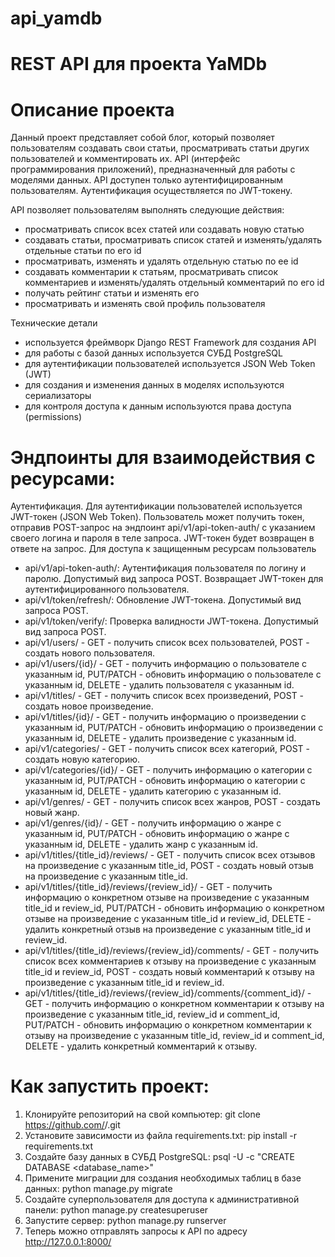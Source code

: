 # api_yamdb
# REST API для проекта YaMDb

 # Описание проекта
Данный проект представляет собой блог, который позволяет пользователям создавать свои статьи, просматривать статьи других пользователей и комментировать их. API (интерфейс программирования приложений), предназначенный для работы с моделями данных. API доступен только аутентифицированным пользователям. Аутентификация осуществляется по JWT-токену. 

API позволяет пользователям выполнять следующие действия:

 - просматривать список всех статей или создавать новую статью
 - создавать статьи, просматривать список статей и изменять/удалять отдельные статьи по его id 
 - просматривать, изменять и удалять отдельную статью по ее id
 - создавать комментарии к статьям, просматривать список комментариев и изменять/удалять отдельный комментарий по его id
 - получать рейтинг статьи и изменять его
 - просматривать и изменять свой профиль пользователя

Технические детали
 - используется фреймворк Django REST Framework для создания API
 - для работы с базой данных используется СУБД PostgreSQL
 - для аутентификации пользователей используется JSON Web Token (JWT)
 - для создания и изменения данных в моделях используются сериализаторы
 - для контроля доступа к данным используются права доступа (permissions)

 # Эндпоинты для взаимодействия с ресурсами:
Аутентификация. Для аутентификации пользователей используется JWT-токен (JSON Web Token). Пользователь может получить токен, отправив POST-запрос на эндпоинт api/v1/api-token-auth/ с указанием своего логина и пароля в теле запроса. JWT-токен будет возвращен в ответе на запрос. Для доступа к защищенным ресурсам пользователь

 - api/v1/api-token-auth/: Аутентификация пользователя по логину и паролю. Допустимый вид запроса POST. Возвращает JWT-токен для аутентифицированного пользователя.
 - api/v1/token/refresh/: Обновление JWT-токена. Допустимый вид запроса POST.
 - api/v1/token/verify/: Проверка валидности JWT-токена. Допустимый вид запроса POST.
 - api/v1/users/ - GET - получить список всех пользователей, POST - создать нового пользователя.
 - api/v1/users/{id}/ - GET - получить информацию о пользователе с указанным id, PUT/PATCH - обновить информацию о пользователе с указанным id, DELETE - удалить пользователя с указанным id.
 - api/v1/titles/ - GET - получить список всех произведений, POST - создать новое произведение.
 - api/v1/titles/{id}/ - GET - получить информацию о произведении с указанным id, PUT/PATCH - обновить информацию о произведении с указанным id, DELETE - удалить произведение с указанным id.
 - api/v1/categories/ - GET - получить список всех категорий, POST - создать новую категорию.
 - api/v1/categories/{id}/ - GET - получить информацию о категории с указанным id, PUT/PATCH - обновить информацию о категории с указанным id, DELETE - удалить категорию с указанным id.
 - api/v1/genres/ - GET - получить список всех жанров, POST - создать новый жанр.
 - api/v1/genres/{id}/ - GET - получить информацию о жанре с указанным id, PUT/PATCH - обновить информацию о жанре с указанным id, DELETE - удалить жанр с указанным id.
 - api/v1/titles/{title_id}/reviews/ - GET - получить список всех отзывов на произведение с указанным title_id, POST - создать новый отзыв на произведение с указанным title_id.
 - api/v1/titles/{title_id}/reviews/{review_id}/ - GET - получить информацию о конкретном отзыве на произведение с указанным title_id и review_id, PUT/PATCH - обновить информацию о конкретном отзыве на произведение с указанным title_id и review_id, DELETE - удалить конкретный отзыв на произведение с указанным title_id и review_id.
 - api/v1/titles/{title_id}/reviews/{review_id}/comments/ - GET - получить список всех комментариев к отзыву на произведение с указанным title_id и review_id, POST - создать новый комментарий к отзыву на произведение с указанным title_id и review_id.
 - api/v1/titles/{title_id}/reviews/{review_id}/comments/{comment_id}/ - GET - получить информацию о конкретном комментарии к отзыву на произведение с указанным title_id, review_id и comment_id, PUT/PATCH - обновить информацию о конкретном комментарии к отзыву на произведение с указанным title_id, review_id и comment_id, DELETE - удалить конкретный комментарий к отзыву.

 # Как запустить проект:
1. Клонируйте репозиторий на свой компьютер:
    git clone https://github.com/<username>/<project-name>.git
2. Установите зависимости из файла requirements.txt:
    pip install -r requirements.txt
3. Создайте базу данных в СУБД PostgreSQL:
    psql -U <username> -c "CREATE DATABASE <database_name>"
4. Примените миграции для создания необходимых таблиц в базе данных:
    python manage.py migrate
5. Создайте суперпользователя для доступа к административной панели:
    python manage.py createsuperuser
6. Запустите сервер:
    python manage.py runserver
7. Теперь можно отправлять запросы к API по адресу http://127.0.0.1:8000/

